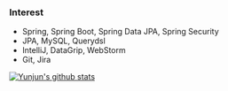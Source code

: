 ### Interest
* Spring, Spring Boot, Spring Data JPA, Spring Security
* JPA, MySQL, Querydsl
* IntelliJ, DataGrip, WebStorm
* Git, Jira

[![Yunjun's github stats](https://github-readme-stats.vercel.app/api?username=AntCode97)](https://github.com/anuraghazra/github-readme-stats)



<!--
**AntCode97/AntCode97** is a ✨ _special_ ✨ repository because its `README.md` (this file) appears on your GitHub profile.

Here are some ideas to get you started:

- 🔭 I’m currently working on ...
- 🌱 I’m currently learning ...
- 👯 I’m looking to collaborate on ...
- 🤔 I’m looking for help with ...
- 💬 Ask me about ...
- 📫 How to reach me: ...
- 😄 Pronouns: ...
- ⚡ Fun fact: ...
-->
